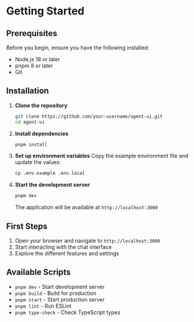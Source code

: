 # Getting Started

## Prerequisites

Before you begin, ensure you have the following installed:

- Node.js 18 or later
- pnpm 8 or later
- Git

## Installation

1. **Clone the repository**
   ```bash
   git clone https://github.com/your-username/agent-ui.git
   cd agent-ui
   ```

2. **Install dependencies**
   ```bash
   pnpm install
   ```

3. **Set up environment variables**
   Copy the example environment file and update the values:
   ```bash
   cp .env.example .env.local
   ```

4. **Start the development server**
   ```bash
   pnpm dev
   ```
   The application will be available at `http://localhost:3000`

## First Steps

1. Open your browser and navigate to `http://localhost:3000`
2. Start interacting with the chat interface
3. Explore the different features and settings

## Available Scripts

- `pnpm dev` - Start development server
- `pnpm build` - Build for production
- `pnpm start` - Start production server
- `pnpm lint` - Run ESLint
- `pnpm type-check` - Check TypeScript types
